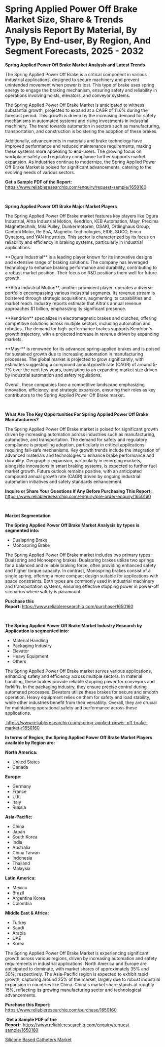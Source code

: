 <p><h1>Spring Applied Power Off Brake Market Size, Share & Trends Analysis Report By Material, By Type, By End-user, By Region, And Segment Forecasts, 2025 - 2032</h1></p><p><strong>Spring Applied Power Off Brake Market Analysis and Latest Trends</strong></p>
<p><p>The Spring Applied Power Off Brake is a critical component in various industrial applications, designed to secure machinery and prevent unintended movement when power is lost. This type of brake uses spring energy to engage the braking mechanism, ensuring safety and reliability in operations involving hoists, elevators, and conveyor systems.</p><p>The Spring Applied Power Off Brake Market is anticipated to witness substantial growth, projected to expand at a CAGR of 11.6% during the forecast period. This growth is driven by the increasing demand for safety mechanisms in automated systems and rising investments in industrial machinery. The trend towards automation in sectors such as manufacturing, transportation, and construction is bolstering the adoption of these brakes.</p><p>Additionally, advancements in materials and brake technology have improved performance and reduced maintenance requirements, making these systems more appealing to end-users. The growing focus on workplace safety and regulatory compliance further supports market expansion. As industries continue to modernize, the Spring Applied Power Off Brake Market is poised for significant advancements, catering to the evolving needs of various sectors.</p></p>
<p><strong>Get a Sample PDF of the Report:&nbsp;</strong> <a href="https://www.reliableresearchiq.com/enquiry/request-sample/1650160?utm_campaign=3542&utm_medium=2&utm_source=Github&utm_content=ia&utm_term=23032025&utm_id=spring-applied-power-off-brake">https://www.reliableresearchiq.com/enquiry/request-sample/1650160</a></p>
<p>&nbsp;</p>
<p><strong>Spring Applied Power Off Brake Major Market Players</strong></p>
<p><p>The Spring Applied Power Off Brake market features key players like Ogura Industrial, Altra Industrial Motion, Kendrion, KEB Automation, Mayr, Precima Magnettechnik, Miki Pulley, Dunkermotoren, OSAKI, Ortlinghaus Group, Cantoni Motor, Re SpA, Magnetic Technologies, EIDE, SUCO, Emco Dynatorq, and YAN Industries. This sector is characterized by its focus on reliability and efficiency in braking systems, particularly in industrial applications.</p><p>**Ogura Industrial** is a leading player known for its innovative designs and extensive range of braking solutions. The company has leveraged technology to enhance braking performance and durability, contributing to a robust market position. Their focus on R&D positions them well for future growth.</p><p>**Altra Industrial Motion**, another prominent player, operates a diverse portfolio encompassing various industrial segments. Its revenue stream is bolstered through strategic acquisitions, augmenting its capabilities and market reach. Industry reports estimate that Altra's annual revenue approaches $1 billion, emphasizing its significant presence.</p><p>**Kendrion** specializes in electromagnetic brakes and clutches, offering competitive solutions across multiple sectors, including automation and robotics. The demand for high-performance brakes supports Kendrion's growth trajectory, with a projected increase in revenue driven by expanding markets.</p><p>**Mayr** is renowned for its advanced spring-applied brakes and is poised for sustained growth due to increasing automation in manufacturing processes. The global market is projected to grow significantly, with estimates suggesting a compound annual growth rate (CAGR) of around 5-7% over the next few years, translating to an expanding market size driven by industrial automation and safety regulations.</p><p>Overall, these companies face a competitive landscape emphasizing innovation, efficiency, and strategic expansion, ensuring their roles as key contributors to the Spring Applied Power Off Brake market.</p></p>
<p>&nbsp;</p>
<p><strong>What Are The Key Opportunities For Spring Applied Power Off Brake Manufacturers?</strong></p>
<p><p>The Spring Applied Power Off Brake market is poised for significant growth driven by increasing automation across industries such as manufacturing, automotive, and transportation. The demand for safety and regulatory compliance is propelling adoption, particularly in critical applications requiring fail-safe mechanisms. Key growth trends include the integration of advanced materials and technologies to enhance brake performance and durability. Geographic expansion, particularly in emerging markets, alongside innovations in smart braking systems, is expected to further fuel market growth. Future outlook remains positive, with an anticipated compound annual growth rate (CAGR) driven by ongoing industrial automation initiatives and safety standards enhancement.</p></p>
<p><strong>Inquire or Share Your Questions If Any Before Purchasing This Report:</strong> <a href="https://www.reliableresearchiq.com/enquiry/pre-order-enquiry/1650160?utm_campaign=3542&utm_medium=2&utm_source=Github&utm_content=ia&utm_term=23032025&utm_id=spring-applied-power-off-brake">https://www.reliableresearchiq.com/enquiry/pre-order-enquiry/1650160</a></p>
<p>&nbsp;</p>
<p><strong>Market Segmentation</strong></p>
<p><strong>The Spring Applied Power Off Brake Market Analysis by types is segmented into:</strong></p>
<p><ul><li>Dualspring Brake</li><li>Monospring Brake</li></ul></p>
<p><p>The Spring Applied Power Off Brake market includes two primary types: Dualspring and Monospring brakes. Dualspring brakes utilize two springs for a balanced and reliable braking force, often providing enhanced safety and higher torque capacity. In contrast, Monospring brakes consist of a single spring, offering a more compact design suitable for applications with space constraints. Both types are commonly used in industrial machinery and transportation systems, ensuring effective stopping power in power-off scenarios where safety is paramount.</p></p>
<p><strong>Purchase this Report:&nbsp;</strong><a href="https://www.reliableresearchiq.com/purchase/1650160?utm_campaign=3542&utm_medium=2&utm_source=Github&utm_content=ia&utm_term=23032025&utm_id=spring-applied-power-off-brake">https://www.reliableresearchiq.com/purchase/1650160</a></p>
<p>&nbsp;</p>
<p><strong>The Spring Applied Power Off Brake Market Industry Research by Application is segmented into:</strong></p>
<p><ul><li>Material Handling</li><li>Packaging Industry</li><li>Elevator</li><li>Heavy Equipment</li><li>Others</li></ul></p>
<p><p>The Spring Applied Power Off Brake market serves various applications, enhancing safety and efficiency across multiple sectors. In material handling, these brakes provide reliable stopping power for conveyors and forklifts. In the packaging industry, they ensure precise control during automated processes. Elevators utilize these brakes for secure and smooth operation. Heavy equipment relies on them for safety and load stability, while other industries benefit from their versatility. Overall, they are crucial for maintaining operational safety and performance across these applications.</p></p>
<p><a href="https://www.reliableresearchiq.com/spring-applied-power-off-brake-market-r1650160?utm_campaign=3542&utm_medium=2&utm_source=Github&utm_content=ia&utm_term=23032025&utm_id=spring-applied-power-off-brake">&nbsp;https://www.reliableresearchiq.com/spring-applied-power-off-brake-market-r1650160</a></p>
<p><strong>In terms of Region, the Spring Applied Power Off Brake Market Players available by Region are:</strong></p>
<p>
    <p> <strong> North America: </strong>
        <ul>
            <li>United States</li>
            <li>Canada</li>
        </ul>
        </p> 
    <p> <strong> Europe: </strong>
        <ul>
            <li>Germany</li>
            <li>France</li>
            <li>U.K.</li>
            <li>Italy</li>
            <li>Russia</li>
        </ul>
        </p> 
    <p> <strong> Asia-Pacific: </strong>
        <ul>
            <li>China</li>
            <li>Japan</li>
            <li>South Korea</li>
            <li>India</li>
            <li>Australia</li>
            <li>China Taiwan</li>
            <li>Indonesia</li>
            <li>Thailand</li>
            <li>Malaysia</li>
        </ul>
        </p> 
    <p> <strong> Latin America: </strong>
        <ul>
            <li>Mexico</li>
            <li>Brazil</li>
            <li>Argentina Korea</li>
            <li>Colombia</li>
        </ul>
        </p> 
    <p> <strong> Middle East & Africa: </strong>
        <ul>
            <li>Turkey</li>
            <li>Saudi</li>
            <li>Arabia</li>
            <li>UAE</li>
            <li>Korea</li>
        </ul>
    </p>
    </p>
<p><p>The Spring Applied Power Off Brake Market is experiencing significant growth across various regions, driven by increasing automation and safety requirements in industrial applications. North America and Europe are anticipated to dominate, with market shares of approximately 35% and 30%, respectively. The Asia-Pacific region is expected to exhibit rapid growth, capturing around 25% of the market, largely due to robust industrial expansion in countries like China. China's market share stands at roughly 15%, reflecting its growing manufacturing sector and technological advancements.</p></p>
<p><strong>Purchase this Report: </strong><a href="https://www.reliableresearchiq.com/purchase/1650160?utm_campaign=3542&utm_medium=2&utm_source=Github&utm_content=ia&utm_term=23032025&utm_id=spring-applied-power-off-brake">https://www.reliableresearchiq.com/purchase/1650160</a></p>
<p>&nbsp;<strong>Get a Sample PDF of the Report:&nbsp;&nbsp;</strong><a href="https://www.reliableresearchiq.com/enquiry/request-sample/1650160?utm_campaign=3542&utm_medium=2&utm_source=Github&utm_content=ia&utm_term=23032025&utm_id=spring-applied-power-off-brake">https://www.reliableresearchiq.com/enquiry/request-sample/1650160</a></p>
<p><strong></strong></p>
<p><p><a href="https://github.com/lemiranajd/Market-Research-Report-List-1/blob/main/silicone-based-catheters-market.md?utm_campaign=3542&utm_medium=2&utm_source=Github&utm_content=ia&utm_term=23032025&utm_id=spring-applied-power-off-brake">Silicone Based Catheters Market</a></p></p>